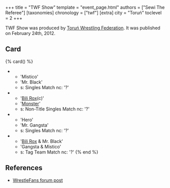 +++
title = "TWF Show"
template = "event_page.html"
authors = ["Sewi The Referee"]
[taxonomies]
chronology = ["twf"]
[extra]
city = "Toruń"
toclevel = 2
+++

TWF Show was produced by [Toruń Wrestling Federation](@/o/twf.md). It was published on February 24th, 2012.

## Card

{% card() %}
- - 'Mistico'
  - 'Mr. Black'
  - s: Singles Match
    nc: '?'
- - '[Bili Rox](@/w/corin-mear.md)(c)'
  - '[Monster](@/w/chris-hunter.md)'
  - s: Non-Title Singles Match
    nc: '?'
- - 'Hero'
  - 'Mr. Gangsta'
  - s: Singles Match
    nc: '?'
- - '[Bili Rox](@/w/corin-mear.md) & Mr. Black'
  - 'Gangsta & Mistico'
  - s: Tag Team Match
    nc: '?'
{% end %}

## References

* [WrestleFans forum post](https://wrestlefans.pl/forum/viewtopic.php?f=59&t=28157)

